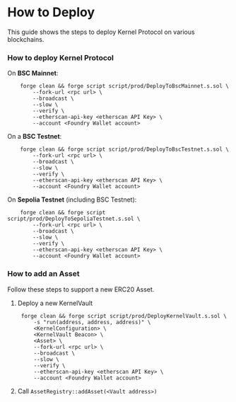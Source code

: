# How to Deploy

This guide shows the steps to deploy Kernel Protocol on various blockchains.

### How to deploy Kernel Protocol

On __BSC Mainnet__:

        forge clean && forge script script/prod/DeployToBscMainnet.s.sol \
            --fork-url <rpc url> \
            --broadcast \
            --slow \
            --verify \
            --etherscan-api-key <etherscan API Key> \
            --account <Foundry Wallet account>

On  a __BSC Testnet__:

        forge clean && forge script script/prod/DeployToBscTestnet.s.sol \
            --fork-url <rpc url> \
            --broadcast \
            --slow \
            --verify \
            --etherscan-api-key <etherscan API Key> \
            --account <Foundry Wallet account>

On  __Sepolia Testnet__ (including BSC Testnet):

        forge clean && forge script script/prod/DeployToSepoliaTestnet.s.sol \
            --fork-url <rpc url> \
            --broadcast \
            --slow \
            --verify \
            --etherscan-api-key <etherscan API Key> \
            --account <Foundry Wallet account>

### How to add an Asset

Follow these steps to support a new ERC20 Asset.

1. Deploy a new KernelVault
    
        forge clean && forge script script/prod/DeployKernelVault.s.sol \
            -s "run(address, address, address)" \
            <KernelConfiguration> \
            <KernelVault Beacon> \
            <Asset> \
            --fork-url <rpc url> \
            --broadcast \
            --slow \
            --verify \
            --etherscan-api-key <etherscan API Key> \
            --account <Foundry Wallet account>

2. Call `AssetRegistry::addAsset(<Vault address>)`